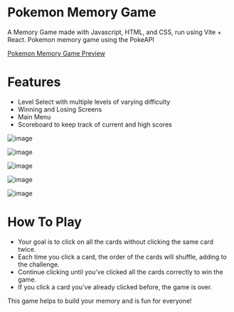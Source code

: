 # Pokemon Memory Game

A Memory Game made with Javascript, HTML, and CSS, run using Vite + React. Pokemon memory game using the PokeAPI

[Pokemon Memory Game Preview](https://palmercurrie.github.io/memory-game/)

# Features
- Level Select with multiple levels of varying difficulty
- Winning and Losing Screens
- Main Menu
- Scoreboard to keep track of current and high scores


![image](https://github.com/PalmerCurrie/memory-game/assets/129619038/b5cdad85-aeec-45ca-902e-8ed8e7288e22)

![image](https://github.com/PalmerCurrie/memory-game/assets/129619038/868dc2bf-5658-4089-97cd-60deff1f5636)


![image](https://github.com/PalmerCurrie/memory-game/assets/129619038/17e52d66-1228-4825-96b7-6d4a911b41ae)

![image](https://github.com/PalmerCurrie/memory-game/assets/129619038/59c3962d-0d0b-4d7c-8a0e-ad00478550f2)


![image](https://github.com/PalmerCurrie/memory-game/assets/129619038/d9aac7b0-4786-45be-97fc-185f398751cb)

# How To Play
- Your goal is to click on all the cards without clicking the same card twice. 
- Each time you click a card, the order of the cards will shuffle, adding to the challenge.
- Continue clicking until you’ve clicked all the cards correctly to win the game.
- If you click a card you’ve already clicked before, the game is over.  


This game helps to build your memory and is fun for everyone!
